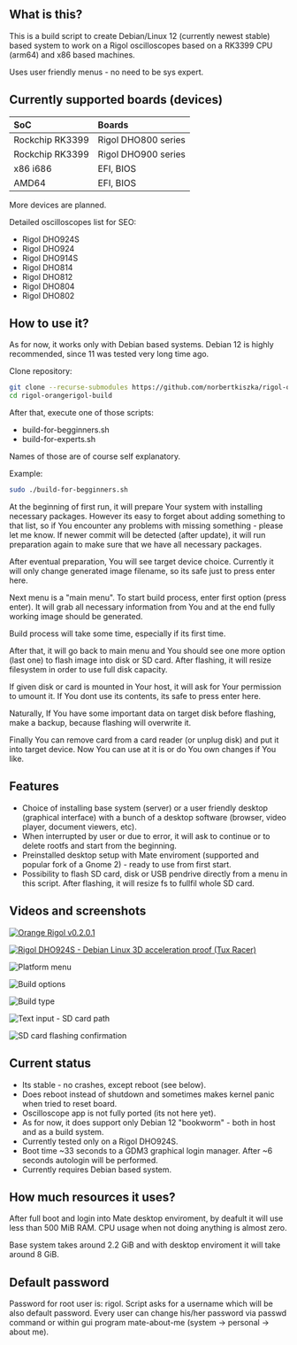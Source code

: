 ## What is this?

This is a build script to create Debian/Linux 12 (currently newest stable) based system to work on a Rigol oscilloscopes based on a RK3399 CPU (arm64) and x86 based machines.

Uses user friendly menus - no need to be sys expert.

## Currently supported boards (devices)

SoC | Boards |
|:--|:--|
| Rockchip RK3399 | Rigol DHO800 series |
| Rockchip RK3399 | Rigol DHO900 series |
| x86 i686 | EFI, BIOS |
| AMD64 | EFI, BIOS |

More devices are planned.

Detailed oscilloscopes list for SEO:

- Rigol DHO924S
- Rigol DHO924
- Rigol DHO914S
- Rigol DHO814
- Rigol DHO812
- Rigol DHO804
- Rigol DHO802

## How to use it?

As for now, it works only with Debian based systems. Debian 12 is highly recommended, since 11 was tested very long time ago.

Clone repository:

```bash
git clone --recurse-submodules https://github.com/norbertkiszka/rigol-orangerigol-build.git
cd rigol-orangerigol-build
```

After that, execute one of those scripts:

- build-for-begginners.sh
- build-for-experts.sh

Names of those are of course self explanatory.

Example:

```bash
sudo ./build-for-begginners.sh
```

At the beginning of first run, it will prepare Your system with installing necessary packages. However its easy to forget about adding something to that list, so if You encounter any problems with missing something - please let me know. If newer commit will be detected (after update), it will run preparation again to make sure that we have all necessary packages.

After eventual preparation, You will see target device choice. Currently it will only change generated image filename, so its safe just to press enter here.

Next menu is a "main menu". To start build process, enter first option (press enter). It will grab all necessary information from You and at the end fully working image should be generated.

Build process will take some time, especially if its first time.

After that, it will go back to main menu and You should see one more option (last one) to flash image into disk or SD card. After flashing, it will resize filesystem in order to use full disk capacity.

If given disk or card is mounted in Your host, it will ask for Your permission to umount it. If You dont use its contents, its safe to press enter here.

Naturally, If You have some important data on target disk before flashing, make a backup, because flashing will overwrite it.

Finally You can remove card from a card reader (or unplug disk) and put it into target device. Now You can use at it is or do You own changes if You like.

## Features

- Choice of installing base system (server) or a user friendly desktop (graphical interface) with a bunch of a desktop software (browser, video player, document viewers, etc).
- When interrupted by user or due to error, it will ask to continue or to delete rootfs and start from the beginning.
- Preinstalled desktop setup with Mate enviroment (supported and popular fork of a Gnome 2) - ready to use from first start.
- Possibility to flash SD card, disk or USB pendrive directly from a menu in this script. After flashing, it will resize fs to fullfil whole SD card.

## Videos and screenshots

[![Orange Rigol v0.2.0.1](https://img.youtube.com/vi/2y0E4PasLPY/0.jpg)](https://www.youtube.com/watch?v=2y0E4PasLPY)

[![Rigol DHO924S - Debian Linux 3D acceleration proof (Tux Racer)](https://img.youtube.com/vi/ca_y4zmKaQc/0.jpg)](https://www.youtube.com/watch?v=ca_y4zmKaQc)

![Platform menu](https://raw.githubusercontent.com/norbertkiszka/rigol-orangerigol-build/master/screenshots/screenshot-1.png)

![Build options](https://raw.githubusercontent.com/norbertkiszka/rigol-orangerigol-build/master/screenshots/screenshot-2.png)

![Build type](https://raw.githubusercontent.com/norbertkiszka/rigol-orangerigol-build/master/screenshots/screenshot-3.png)

![Text input - SD card path](https://raw.githubusercontent.com/norbertkiszka/rigol-orangerigol-build/master/screenshots/screenshot-4.png)

![SD card flashing confirmation](https://raw.githubusercontent.com/norbertkiszka/rigol-orangerigol-build/master/screenshots/screenshot-5.png)

## Current status

- Its stable - no crashes, except reboot (see below).
- Does reboot instead of shutdown and sometimes makes kernel panic when tried to reset board.
- Oscilloscope app is not fully ported (its not here yet).
- As for now, it does support only Debian 12 "bookworm" - both in host and as a build system.
- Currently tested only on a Rigol DHO924S.
- Boot time ~33 seconds to a GDM3 graphical login manager. After ~6 seconds autologin will be performed.
- Currently requires Debian based system.

## How much resources it uses?

After full boot and login into Mate desktop enviroment, by deafult it will use less than 500 MiB RAM.
CPU usage when not doing anything is almost zero.

Base system takes around 2.2 GiB and with desktop enviroment it will take around 8 GiB.

## Default password

Password for root user is: rigol.
Script asks for a username which will be also default password.
Every user can change his/her password via passwd command or within gui program mate-about-me (system -> personal -> about me).
